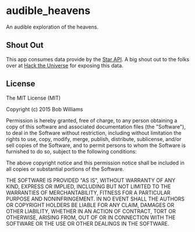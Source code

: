 # audible_heavens

An audible exploration of the heavens.

## Shout Out

This app consumes data provide by the [Star API](http://star-api.herokuapp.com/).  A big shout out to the folks over at [Hack the Universe](https://github.com/HacktheUniverse) for exposing this data.

## License

The MIT License (MIT)

Copyright (c) 2015 Bob Williams

Permission is hereby granted, free of charge, to any person obtaining a copy of this software and associated documentation files (the "Software"), to deal in the Software without restriction, including without limitation the rights to use, copy, modify, merge, publish, distribute, sublicense, and/or sell copies of the Software, and to permit persons to whom the Software is furnished to do so, subject to the following conditions:

The above copyright notice and this permission notice shall be included in all copies or substantial portions of the Software.

THE SOFTWARE IS PROVIDED "AS IS", WITHOUT WARRANTY OF ANY KIND, EXPRESS OR IMPLIED, INCLUDING BUT NOT LIMITED TO THE WARRANTIES OF MERCHANTABILITY, FITNESS FOR A PARTICULAR PURPOSE AND NONINFRINGEMENT. IN NO EVENT SHALL THE AUTHORS OR COPYRIGHT HOLDERS BE LIABLE FOR ANY CLAIM, DAMAGES OR OTHER LIABILITY, WHETHER IN AN ACTION OF CONTRACT, TORT OR OTHERWISE, ARISING FROM, OUT OF OR IN CONNECTION WITH THE SOFTWARE OR THE USE OR OTHER DEALINGS IN THE SOFTWARE.